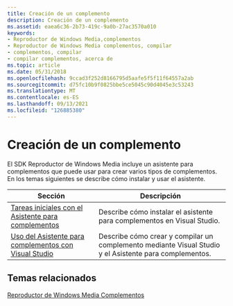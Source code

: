 ```yaml
---
title: Creación de un complemento
description: Creación de un complemento
ms.assetid: eaea6c36-2b73-419c-9a0b-27ac3570a010
keywords:
- Reproductor de Windows Media,complementos
- Reproductor de Windows Media complementos, compilar
- complementos, compilar
- compilar complementos, acerca de
ms.topic: article
ms.date: 05/31/2018
ms.openlocfilehash: 9ccad3f252d8166795d5aafe5f5f11f64557a2ab
ms.sourcegitcommit: d75fc10b9f0825bbe5ce5045c90d4045e3c53243
ms.translationtype: MT
ms.contentlocale: es-ES
ms.lasthandoff: 09/13/2021
ms.locfileid: "126885380"
---
```

# <a name="building-a-plug-in"></a>Creación de un complemento

El SDK Reproductor de Windows Media incluye un asistente para complementos que puede usar para crear varios tipos de complementos. En los temas siguientes se describe cómo instalar y usar el asistente.



| Sección                                                                                        | Descripción                                                                             |
|------------------------------------------------------------------------------------------------|-----------------------------------------------------------------------------------------|
| [Tareas iniciales con el Asistente para complementos](getting-started-with-the-plug-in-wizard.md)         | Describe cómo instalar el asistente para complementos en Visual Studio.                           |
| [Uso del Asistente para complementos con Visual Studio](using-the-plug-in-wizard-with-visual-studio.md) | Describe cómo crear y compilar un complemento mediante Visual Studio y el Asistente para complementos. |



 

## <a name="related-topics"></a>Temas relacionados

<dl> <dt>

[Reproductor de Windows Media Complementos](windows-media-player-plug-ins.md)
</dt> </dl>

 

 




